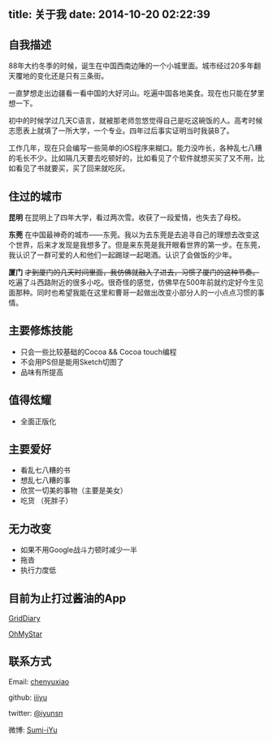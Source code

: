 title: 关于我
date: 2014-10-20 02:22:39
---

## 自我描述

88年大约冬季的时候，诞生在中国西南边陲的一个小城里面。城市经过20多年翻天覆地的变化还是只有三条街。

一直梦想走出边疆看一看中国的大好河山。吃遍中国各地美食。现在也只能在梦里想一下。

初中的时候学过几天C语言，就被那老师忽悠觉得自己是吃这碗饭的人。高考时候志愿表上就填了一所大学，一个专业。四年过后事实证明当时我装B了。

工作几年，现在只会编写一些简单的iOS程序来糊口。能力没咋长，各种乱七八糟的毛长不少。比如隔几天要去吃顿好的，比如看见了个软件就想买买了又不用，比如看见了书就要买，买了回来就吃灰。


## 住过的城市

**昆明** 在昆明上了四年大学，看过两次雪。收获了一段爱情，也失去了母校。

**东莞** 在中国最神奇的城市——东莞。我以为去东莞是去追寻自己的理想去改变这个世界，后来才发现是我想多了。但是来东莞是我开眼看世界的第一步。在东莞，我认识了一群可爱的人和他们一起踢球一起喝酒。认识了会做饭的少年。

**厦门** ~~才到厦门的几天时间里面，我仿佛就融入了进去，习惯了厦门的这种节奏。~~ 吃遍了斗西路附近的很多小吃。很奇怪的感觉，仿佛早在500年前就约定好今生见面那种。同时也希望我能在这里和曹哥一起做出改变小部分人的一小点点习惯的事情。


## 主要修炼技能

* 只会一些比较基础的Cocoa && Cocoa touch编程
* 不会用PS但是能用Sketch切图了
* 品味有所提高

## 值得炫耀

* 全面正版化

## 主要爱好

- 看乱七八糟的书
- 想乱七八糟的事
- 欣赏一切美的事物（主要是美女）
- 吃货 （死胖子）

## 无力改变

* 如果不用Google战斗力顿时减少一半
* 拖沓
* 执行力度低

## 目前为止打过酱油的App


[GridDiary](https://itunes.apple.com/us/app/grid-diary-simplest-way-to/id597077261?mt=8)

[OhMyStar](https://itunes.apple.com/us/app/oh-my-star/id788446112?l=en&mt=12)

## 联系方式

Email: [chenyuxiao](apple.iiiyu@sumi-sumi.com)

github: [iiiyu](https://github.com/iiiyu)

twitter: [@iyunsn](https://twitter.com/iyunsn)

微博: [Sumi-iYu](http://weibo.com/iyunsn)
